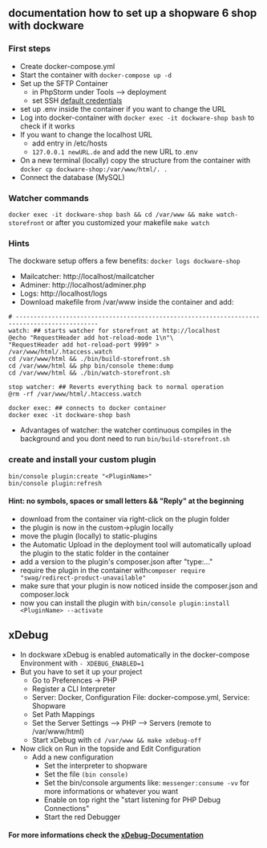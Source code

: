 ## documentation how to set up a shopware 6 shop with dockware

### First steps
- Create docker-compose.yml
- Start the container with ```docker-compose up -d```
- Set up the SFTP Container
  - in PhpStorm under Tools --> deployment 
  - set SSH [default credentials](https://docs.dockware.io/use-dockware/default-credentials)
- set up .env inside the container if you want to change the URL
- Log into docker-container with ```docker exec -it dockware-shop bash``` to check if it works
- If you want to change the localhost URL
  - add entry in /etc/hosts
  - ```127.0.0.1 newURL.de``` and add the new URL to .env
- On a new terminal (locally) copy the structure from the container with ```docker cp dockware-shop:/var/www/html/. .```
- Connect the database (MySQL)

### Watcher commands
```docker exec -it dockware-shop bash && cd /var/www && make watch-storefront```
or after you customized your makefile ```make watch```

### Hints
The dockware setup offers a few benefits: ```docker logs dockware-shop```
- Mailcatcher: http://localhost/mailcatcher
- Adminer: http://localhost/adminer.php
- Logs: http://localhost/logs
- Download makefile from /var/www inside the container and add:
``` 
# ---------------------------------------------------------------------------------------------
watch: ## starts watcher for storefront at http://localhost
@echo "RequestHeader add hot-reload-mode 1\n"\
"RequestHeader add hot-reload-port 9999" > /var/www/html/.htaccess.watch
cd /var/www/html && ./bin/build-storefront.sh
cd /var/www/html && php bin/console theme:dump
cd /var/www/html && ./bin/watch-storefront.sh

stop watcher: ## Reverts everything back to normal operation
@rm -rf /var/www/html/.htaccess.watch

docker exec: ## connects to docker container
docker exec -it dockware-shop bash
 ```

- Advantages of watcher: the watcher continuous compiles in the background and you dont need to run ```bin/build-storefront.sh```

### create and install your custom plugin
```
bin/console plugin:create "<PluginName>"
bin/console plugin:refresh
```
#### Hint: no symbols, spaces or small letters && "Reply" at the beginning
- download from the container via right-click on the plugin folder
- the plugin is now in the custom->plugin locally 
- move the plugin (locally) to static-plugins 
- the Automatic Upload in the deployment tool will automatically upload the plugin to the static folder in the container 
- add a version to the plugin's composer.json after "type:..."
- require the plugin in the container with```composer require "swag/redirect-product-unavailable"```
- make sure that your plugin is now noticed inside the composer.json and composer.lock
- now you can install the plugin with ```bin/console plugin:install <PluginName> --activate```

## xDebug

- In dockware xDebug is enabled automatically in the docker-compose Environment with ```- XDEBUG_ENABLED=1```
- But you have to set it up your project
  - Go to Preferences -> PHP
  - Register a CLI Interpreter
  - Server: Docker,  Configuration File: docker-compose.yml, Service: Shopware
  - Set Path Mappings
  - Set the Server Settings --> PHP --> Servers (remote to /var/www/html)
  - Start xDebug with ```cd /var/www && make xdebug-off```
- Now click on Run in the topside and Edit Configuration
  - Add a new configuration
    - Set the interpreter to shopware
    - Set the file ```(bin console)```
    - Set the bin/console arguments like: ```messenger:consume -vv``` for more informations or whatever you want
    - Enable on top right the "start listening for PHP Debug Connections"
    - Start the red Debugger


#### For more informations check the [xDebug-Documentation](https://www.jetbrains.com/help/phpstorm/2022.2/configuring-remote-interpreters.html#additional-configuration-options)